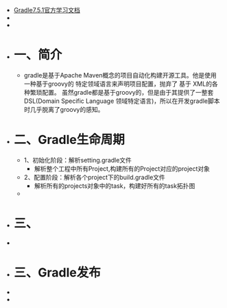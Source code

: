 - [Gradle7.5.1官方学习文档](https://docs.gradle.org/current/userguide/dependency_management.html)
-
-
- # 一、简介
	- gradle是基于Apache Maven概念的项目自动化构建开源工具。他是使用一种基于groovy的 特定领域语言来声明项目配置，抛弃了 基于 XML的各种繁琐配置。
	  虽然gradle都是基于groovy的，但是由于其提供了一整套DSL(Domain Specific Language 领域特定语言)，所以在开发gradle脚本时几乎脱离了groovy的感知。
- # 二、Gradle生命周期
	- 1、初始化阶段：解析setting.gradle文件
		- 解析整个工程中所有Project,构建所有的Project对应的project对象
	- 2、配置阶段：解析各个project下的build.gradle文件
		- 解析所有的projects对象中的task，构建好所有的task拓扑图
	-
- # 三、
-
- # 三、Gradle发布
-
-